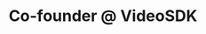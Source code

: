 ---
draft: false
name: "Sagar Kava"
title: "Co-founder @ VideoSDK"
socialUrl: "https://twitter.com/SagarKava_"
companyUrl: "https://www.videosdk.live/"
quote: "Absolutely love this vibrant and supportive community!"
avatar: {
    src: "content/team/avatars/sagar.jpg",
    alt: "Sagar"
}
publishDate: "2022-11-09 15:39"
---